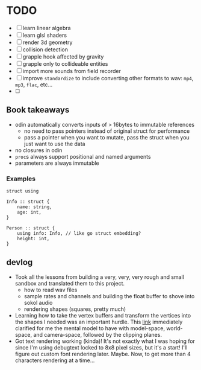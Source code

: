 # TODO

- [ ] learn linear algebra
- [ ] learn glsl shaders
- [ ] render 3d geometry
- [ ] collision detection
- [ ] grapple hook affected by gravity
- [ ] grapple only to collideable entities
- [ ] import more sounds from field recorder
- [ ] improve `standardize` to include converting other formats to wav: `mp4`, `mp3`, `flac`, etc...
- [ ] 

## Book takeaways

- odin automatically converts inputs of > 16bytes to immutable references
    - no need to pass pointers instead of original struct for performance
    - pass a pointer when you want to mutate, pass the struct when you just want to use the data
- no closures in odin
- `proc`s always support positional and named arguments
- parameters are always immutable

### Examples

`struct using`

```odin
Info :: struct {
    name: string,
    age: int,
}

Person :: struct {
    using info: Info, // like go struct embedding?
    height: int,
}
```

## devlog

- Took all the lessons from building a very, very, very rough and small sandbox and translated them to this project.
    - how to read wav files
    - sample rates and channels and building the float buffer to shove into sokol audio
    - rendering shapes (squares, pretty much)
- Learning how to take the vertex buffers and transform the vertices into the shapes I needed was an important hurdle. This [link](https://jsantell.com/model-view-projection/) immediately clarified for me the mental model to have with model-space, world-space, and camera-space, followed by the clipping planes.
- Got text rendering working (kinda)! It's not exactly what I was hoping for since I'm using debugtext locked to 8x8 pixel sizes, but it's a start! I'll figure out custom font rendering later. Maybe. Now, to get more than 4 characters rendering at a time...

